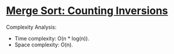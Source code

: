 # [Merge Sort: Counting Inversions](https://www.hackerrank.com/challenges/ctci-merge-sort/)

Complexity Analysis:
* Time complexity: O(n * log(n)).
* Space complexity: O(n).
